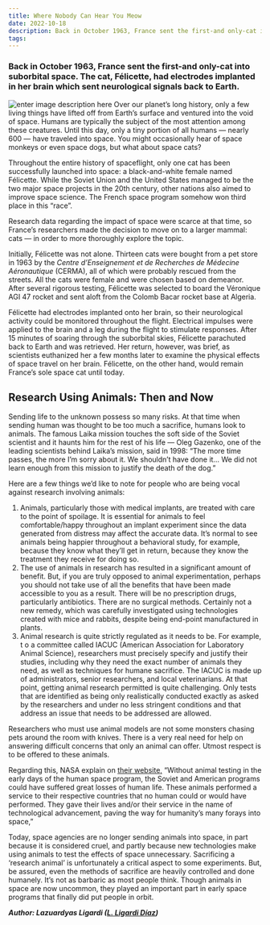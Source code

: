 ```yaml
---
title: Where Nobody Can Hear You Meow
date: 2022-10-18
description: Back in October 1963, France sent the first-and only-cat into suborbital space. The cat, Félicette, had electrodes implanted in her brain which sent neurological signals back to Earth.
tags:
---
```



### Back in October 1963, France sent the first-and only-cat into suborbital space. The cat, Félicette, had electrodes implanted in her brain which sent neurological signals back to Earth.

![enter image description here](https://miro.medium.com/v2/resize:fit:786/format:webp/0*p7HMhNaDVpEQr9hi.jpg)
Over our planet’s long history, only a few living things have lifted off from Earth’s surface and ventured into the void of space. Humans are typically the subject of the most attention among these creatures. Until this day, only a tiny portion of all humans — nearly 600 — have traveled into space. You might occasionally hear of space monkeys or even space dogs, but what about space cats?

Throughout the entire history of spaceflight, only one cat has been successfully launched into space: a black-and-white female named Félicette. While the Soviet Union and the United States managed to be the two major space projects in the 20th century, other nations also aimed to improve space science. The French space program somehow won third place in this “race”.

Research data regarding the impact of space were scarce at that time, so France’s researchers made the decision to move on to a larger mammal: cats — in order to more thoroughly explore the topic.

Initially, Félicette was not alone. Thirteen cats were bought from a pet store in 1963 by the  _Centre d’Enseignement et de Recherches de Médecine Aéronautique_  (CERMA), all of which were probably rescued from the streets. All the cats were female and were chosen based on demeanor. After several rigorous testing, Félicette was selected to board the Véronique AGI 47 rocket and sent aloft from the Colomb Bacar rocket base at Algeria.

Félicette had electrodes implanted onto her brain, so their neurological activity could be monitored throughout the flight. Electrical impulses were applied to the brain and a leg during the flight to stimulate responses. After 15 minutes of soaring through the suborbital skies, Félicette parachuted back to Earth and was retrieved. Her return, however, was brief, as scientists euthanized her a few months later to examine the physical effects of space travel on her brain. Félicette, on the other hand, would remain France’s sole space cat until today.

## Research Using Animals: Then and Now

Sending life to the unknown possess so many risks. At that time when sending human was thought to be too much a sacrifice, humans look to animals. The famous Laika mission touches the soft side of the Soviet scientist and it haunts him for the rest of his life — Oleg Gazenko, one of the leading scientists behind Laika’s mission, said in 1998: “The more time passes, the more I’m sorry about it. We shouldn’t have done it… We did not learn enough from this mission to justify the death of the dog.”

Here are a few things we’d like to note for people who are being vocal against research involving animals:

1.  Animals, particularly those with medical implants, are treated with care to the point of spoilage. It is essential for animals to feel comfortable/happy throughout an implant experiment since the data generated from distress may affect the accurate data. It’s normal to see animals being happier throughout a behavioral study, for example, because they know what they’ll get in return, because they know the treatment they receive for doing so.
2.  The use of animals in research has resulted in a significant amount of benefit. But, if you are truly opposed to animal experimentation, perhaps you should not take use of all the benefits that have been made accessible to you as a result. There will be no prescription drugs, particularly antibiotics. There are no surgical methods. Certainly not a new remedy, which was carefully investigated using technologies created with mice and rabbits, despite being end-point manufactured in plants.
3.  Animal research is quite strictly regulated as it needs to be. For example, t o a committee called IACUC (American Association for Laboratory Animal Science), researchers must precisely specify and justify their studies, including why they need the exact number of animals they need, as well as techniques for humane sacrifice. The IACUC is made up of administrators, senior researchers, and local veterinarians. At that point, getting animal research permitted is quite challenging. Only tests that are identified as being only realistically conducted exactly as asked by the researchers and under no less stringent conditions and that address an issue that needs to be addressed are allowed.

Researchers who must use animal models are not some monsters chasing pets around the room with knives. There is a very real need for help on answering difficult concerns that only an animal can offer. Utmost respect is to be offered to these animals.

Regarding this, NASA explain on  [their website,](https://history.nasa.gov/animals.html)  “Without animal testing in the early days of the human space program, the Soviet and American programs could have suffered great losses of human life. These animals performed a service to their respective countries that no human could or would have performed. They gave their lives and/or their service in the name of technological advancement, paving the way for humanity’s many forays into space,”

Today, space agencies are no longer sending animals into space, in part because it is considered cruel, and partly because new technologies make using animals to test the effects of space unnecessary. Sacrificing a ‘research animal’ is unfortunately a critical aspect to some experiments. But, be assured, even the methods of sacrifice are heavily controlled and done humanely. It’s not as barbaric as most people think. Though animals in space are now uncommon, they played an important part in early space programs that finally did put people in orbit.

**_Author: Lazuardyas Ligardi (_**[**_L. Ligardi Díaz_**](https://medium.com/u/2945869525a2?source=post_page-----428ffe7e3c8a--------------------------------)**_)_**